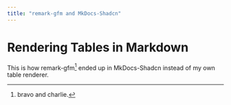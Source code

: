```yaml
---
title: "remark-gfm and MkDocs-Shadcn"
---
```


# Rendering Tables in Markdown

This is how remark-gfm[^alpha] ended up in MkDocs-Shadcn instead of my own table renderer.

[^alpha]: bravo and charlie.
